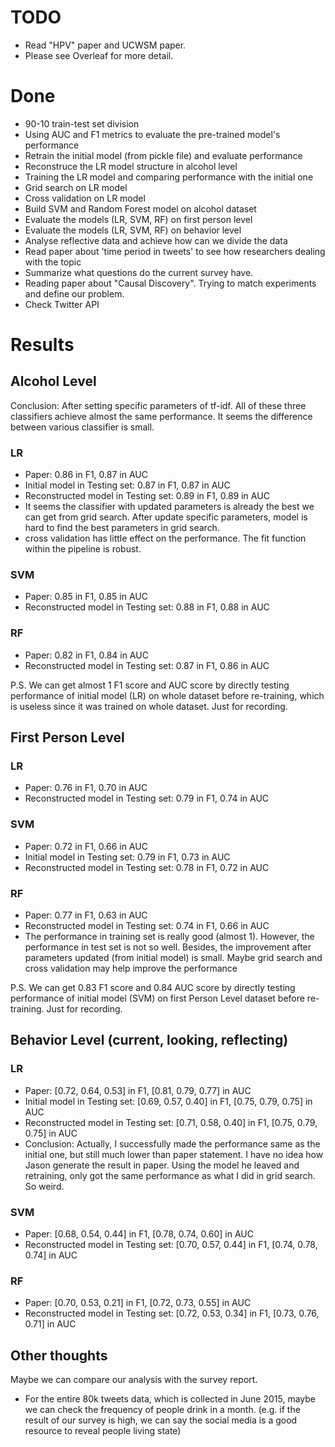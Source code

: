 # TODO
- Read "HPV" paper and UCWSM paper.
- Please see Overleaf for more detail.


# Done
- 90-10 train-test set division
- Using AUC and F1 metrics to evaluate the pre-trained model's performance
- Retrain the initial model (from pickle file) and evaluate performance
- Reconstruce the LR model structure in alcohol level 
- Training the LR model and comparing performance with the initial one
- Grid search on LR model
- Cross validation on LR model
- Build SVM and Random Forest model on alcohol dataset
- Evaluate the models (LR, SVM, RF) on first person level
- Evaluate the models (LR, SVM, RF) on behavior level
- Analyse reflective data and achieve how can we divide the data
- Read paper about 'time period in tweets' to see how researchers dealing with the topic
- Summarize what questions do the current survey have.
- Reading paper about "Causal Discovery". Trying to match experiments and define our problem.
- Check Twitter API

# Results
## Alcohol Level
Conclusion: After setting specific parameters of tf-idf. All of these three classifiers achieve almost the same performance. It seems the difference between various classifier is small.
### LR
- Paper: 0.86 in F1, 0.87 in AUC
- Initial model in Testing set:  0.87 in F1, 0.87 in AUC
- Reconstructed model in Testing set:  0.89 in F1, 0.89 in AUC
- It seems the classifier with updated parameters is already the best we can get from grid search. After update specific parameters, model is hard to find the best parameters in grid search.
- cross validation has little effect on the performance. The fit function within the pipeline is robust.
### SVM
- Paper: 0.85 in F1, 0.85 in AUC
- Reconstructed model in Testing set:  0.88 in F1, 0.88 in AUC
### RF
- Paper: 0.82 in F1, 0.84 in AUC
- Reconstructed model in Testing set:  0.87 in F1, 0.86 in AUC

P.S. We can get almost 1 F1 score and AUC score by directly testing performance of initial model (LR) on whole dataset before re-training, which is useless since it was trained on whole dataset. Just for recording.

## First Person Level

### LR
- Paper: 0.76 in F1, 0.70 in AUC
- Reconstructed model in Testing set:  0.79 in F1, 0.74 in AUC

### SVM
- Paper: 0.72 in F1, 0.66 in AUC
- Initial model in Testing set:  0.79 in F1, 0.73 in AUC
- Reconstructed model in Testing set:  0.78 in F1, 0.72 in AUC

### RF
- Paper: 0.77 in F1, 0.63 in AUC
- Reconstructed model in Testing set:  0.74 in F1, 0.66 in AUC
- The performance in training set is really good (almost 1). However, the performance in test set is not so well. Besides, the improvement after parameters updated (from initial model) is small. Maybe grid search and cross validation may help improve the performance

P.S. We can get 0.83 F1 score and 0.84 AUC score by directly testing performance of initial model (SVM) on first Person Level dataset before re-training. Just for recording.

## Behavior Level (current, looking, reflecting)

### LR
- Paper: [0.72, 0.64, 0.53] in F1, [0.81, 0.79, 0.77] in AUC
- Initial model in Testing set:  [0.69, 0.57, 0.40] in F1, [0.75, 0.79, 0.75] in AUC
- Reconstructed model in Testing set: [0.71, 0.58, 0.40] in F1, [0.75, 0.79, 0.75] in AUC
- Conclusion: Actually, I successfully made the performance same as the initial one, but still much lower than paper statement. I have no idea how Jason generate the result in paper. Using the model he leaved and retraining, only got the same performance as what I did in grid search. So weird.

### SVM
- Paper: [0.68, 0.54, 0.44] in F1, [0.78, 0.74, 0.60] in AUC
- Reconstructed model in Testing set: [0.70, 0.57, 0.44] in F1, [0.74, 0.78, 0.74] in AUC

### RF
- Paper: [0.70, 0.53, 0.21] in F1, [0.72, 0.73, 0.55] in AUC
- Reconstructed model in Testing set: [0.72, 0.53, 0.34] in F1, [0.73, 0.76, 0.71] in AUC

## Other thoughts

Maybe we can compare our analysis with the survey report. 
- For the entire 80k tweets data, which is collected in June 2015, maybe we can check the frequency of people drink in a month. (e.g. if the result of our survey is high, we can say the social media is a good resource to reveal people living state)

